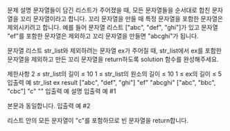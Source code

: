 문제 설명
문자열들이 담긴 리스트가 주어졌을 때, 모든 문자열들을 순서대로 합친 문자열을 꼬리 문자열이라고 합니다. 꼬리 문자열을 만들 때 특정 문자열을 포함한 문자열은 제외시키려고 합니다. 예를 들어 문자열 리스트 ["abc", "def", "ghi"]가 있고 문자열 "ef"를 포함한 문자열은 제외하고 꼬리 문자열을 만들면 "abcghi"가 됩니다.

문자열 리스트 str_list와 제외하려는 문자열 ex가 주어질 때, str_list에서 ex를 포함한 문자열을 제외하고 만든 꼬리 문자열을 return하도록 solution 함수를 완성해주세요.

제한사항
2 ≤ str_list의 길이 ≤ 10
1 ≤ str_list의 원소의 길이 ≤ 10
1 ≤ ex의 길이 ≤ 5
입출력 예
str_list	ex	result
["abc", "def", "ghi"]	"ef"	"abcghi"
["abc", "bbc", "cbc"]	"c"	""
입출력 예 설명
입출력 예 #1

본문과 동일합니다.
입출력 예 #2

리스트 안의 모든 문자열이 "c"를 포함하므로 빈 문자열을 return합니다.